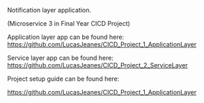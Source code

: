 Notification layer application.

(Microservice 3 in Final Year CICD Project)

Application layer app can be found here: https://github.com/LucasJeanes/CICD_Project_1_ApplicationLayer

Service layer app can be found here: https://github.com/LucasJeanes/CICD_Project_2_ServiceLayer


Project setup guide can be found here:

https://github.com/LucasJeanes/CICD_Project_1_ApplicationLayer
